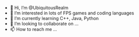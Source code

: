 - 👋 Hi, I’m @UbiquitousRealm
- 👀 I’m interested in lots of FPS games and coding languages
- 🌱 I’m currently learning C++, Java, Python
- 💞️ I’m looking to collaborate on ...
- 📫 How to reach me ...

<!---
UbiquitousRealm/UbiquitousRealm is a ✨ special ✨ repository because its `README.md` (this file) appears on your GitHub profile.
You can click the Preview link to take a look at your changes.
--->

